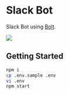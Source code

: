 # Slack Bot

Slack Bot using [Bolt](https://slack.dev/bolt-js/concepts).

![](https://user-images.githubusercontent.com/117768/170859994-72661746-c02f-4db3-b3d2-43480db64bbe.png)

## Getting Started

```sh
npm i
cp .env.sample .env
vi .env
npm start
```
